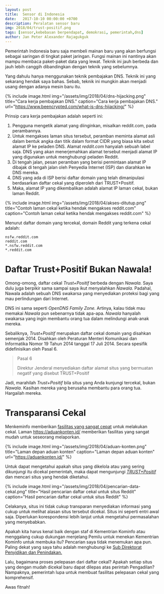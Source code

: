```yaml
---
layout: post
title:  Sensor di Indonesia
date:   2017-10-10 00:00:00 +0700
description: Peralatan sensor baru 
img: 2018/04/trust-positif.png
tags: [sensor,kebebasan berpendapat, demokrasi, pemerintah,dns]
author: Jan Peter Alexander Rajagukguk
---
```


Pemerintah Indonesia baru saja membeli mainan baru yang akan berfungsi sebagai saringan di tingkat paket jaringan. Fungsi mainan ini nantinya akan mampu membaca paket-paket data yang lewat. Teknik ini jauh berbeda dan jauh lebih canggih dibandingkan dengan teknik yang sebelumnya. 

Yang dahulu hanya menggunakan teknik pembajakan DNS. Teknik ini yang sekarang hendak saya bahas. Sebab, teknik ini mungkin akan menjadi usang dengan adanya mesin baru itu.

{% include image.html
            img="/assets/img/2018/04/dns-hijacking.png"
            title="Cara kerja pembajakan DNS."
            caption="Cara kerja pembajakan DNS."
            url="https://www.beencrypted.com/what-is-dns-hijacking/" %}

Prinsip cara kerja pembajakan adalah seperti ini:

1. Pengguna mengetik alamat yang diinginkan, misalkan reddit.com, pada perambannya.
2. Untuk mengakses laman situs tersebut, peramban meminta alamat asli dalam bentuk angka dan titik dalam format CIDR yang biasa kita sebut alamat IP ke peladen DNS. Alamat *reddit.com* hanyalah sebuah label saja. DNS yang akan menerjemahkan alamat tersebut menjadi alamat IP yang digunakan untuk menghubungi peladen Reddit.
3. Di tengah jalan, pesan peramban yang berisi permintaan alamat IP dibajak di tengah jalan oleh Penyedia Internet (ISP) dan diarahkan ke DNS mereka.
4. DNS yang ada di ISP berisi daftar domain yang telah dimanipulasi berdasarkan daftar cekal yang diperoleh dari TRUST+Positif.
5. Maka, alamat IP yang dikembalikan adalah alamat IP laman cekal, bukan laman Reddit.

{% include image.html
    img="/assets/img/2018/04/akses-ditutup.png"
    title="Contoh laman cekal ketika hendak mengakses reddit.com"
    caption="Contoh laman cekal ketika hendak mengakses reddit.com" %}

Menurut daftar domain yang tercekal, domain Reddit yang terkena cekal adalah:

```
nsfw.reddit.com 
reddit.com 
*.nsfw.reddit.com 
*.reddit.com
```

# Daftar Trust+Positif Bukan Nawala!

Omong-omong, daftar cekal *Trust+Positif* berbeda dengan *Nawala.* Saya dulu juga berpikir sama sampai saya ikut menyalahkan *Nawala.* Padahal, Nawala adalah sebuah DNS swakarsa yang menyediakan proteksi bagi yang mau perlindungan dari Internet.

DNS ini sama seperti *OpenDNS Family Zone.* Artinya, kalau tidak mau memakai *Nawala* pun sebenarnya tidak apa-apa. *Nawala* hanyalah swakarsa yang ingin membantu orang tua dalam melindungi anak-anak mereka.

Sebaliknya, *Trust+Positif* merupakan daftar cekal domain yang disahkan semenjak 2014. Disahkan oleh Peraturan Menteri Komunikasi dan Informatika Nomor 19 Tahun 2014 tanggal 17 Juli 2014. Secara spesifik didefinisikan oleh Pasal 6.

> Pasal 6
>
> Direktur Jenderal menyediakan daftar alamat situs yang bermuatan negatif yang disebut TRUST+Positif

Jadi, marahilah *Trust+Positif* bila situs yang Anda kunjungi tercekal, bukan *Nawala.* Kasihan mereka yang berusaha membantu para orang tua. Hargailah mereka.

# Transparansi Cekal

Menkeminfo memberikan [fasilitas yang sangat cepat](https://kominfo.go.id/index.php/content/detail/10328/siaran-pers-no-123hmkominfo082017-tentang-sambut-hut-ri-ke-72-menkominfo-luncurkan-sistem-ticketing-aduan-konten/0/siaran_pers) untuk melakukan cekal. Laman https://aduankonten.id/ memberikan fasilitas yang sangat mudah untuk seseorang melaporkan.

{% include image.html
    img="/assets/img/2018/04/aduan-konten.png"
    title="Laman depan aduan konten"
    caption="Laman depan aduan konten"
    url="https://aduankonten.id/" %}

Untuk dapat mengetahui apakah situs yang dikelola atau yang sering dikunjungi itu dicekal pemerintah, maka dapat mengunjungi [*TRUST+Positif*](https://trustpositif.kominfo.go.id/) dan mencari situs yang hendak diketahui.

{% include image.html
    img="/assets/img/2018/04/pencarian-data-cekal.png"
    title="Hasil pencarian daftar cekal untuk situs Reddit"
    caption="Hasil pencarian daftar cekal untuk situs Reddit"
    %}

Celakanya, situs ini tidak cukup transparan menyediakan informasi yang cukup untuk melihat alasan situs tersebut dicekal. Situs ini seperti entri awal saja. Diperlukan korespondensi lebih lanjut untuk mengetahui permasalahan yang menyebabkan.

Apakah kita harus kenal baik dengan staf di Kementrian Kominfo atau menggalang cukup dukungan menjelang Pemilu untuk menekan Kementrian Kominfo untuk membuka itu? Pencarian saya tidak menemukan apa pun. Paling dekat yang saya tahu adalah menghubungi ke [Sub Direktorat Penyidikan dan Penindakan.](https://aduankonten.id/kontak-kami)

Lalu, bagaimana proses pelepasan dari daftar cekal? Apakah setiap situs yang dengan mudah dicekal baru dapat dilepas atas perintah Pengadilan? Nampaknya, pemerintah lupa untuk membuat fasilitas pelepasan cekal yang komprehensif.

Awas fitnah!